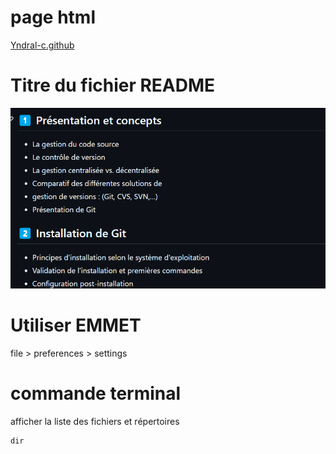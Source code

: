 # page html

[Yndral-c.github](https://yndral-c.github.io/formation-git/)

# Titre du fichier README

![alt text](image.png)

# Utiliser EMMET

file > preferences > settings

# commande terminal

afficher la liste des fichiers et répertoires

```
dir
```
